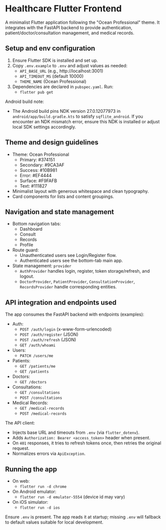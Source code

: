 # Healthcare Flutter Frontend

A minimalist Flutter application following the "Ocean Professional" theme. It integrates with the FastAPI backend to provide authentication, patient/doctor/consultation management, and medical records.

## Setup and env configuration

1. Ensure Flutter SDK is installed and set up.
2. Copy `.env.example` to `.env` and adjust values as needed:
   - `API_BASE_URL` (e.g., http://localhost:3001)
   - `API_TIMEOUT_MS` (default 10000)
   - `THEME_NAME` (Ocean Professional)
3. Dependencies are declared in `pubspec.yaml`. Run:
   - `flutter pub get`

Android build note:
- The Android build pins NDK version 27.0.12077973 in `android/app/build.gradle.kts` to satisfy `sqflite_android`. If you encounter an NDK mismatch error, ensure this NDK is installed or adjust local SDK settings accordingly.

## Theme and design guidelines

- Theme: Ocean Professional
  - Primary: #374151
  - Secondary: #9CA3AF
  - Success: #10B981
  - Error: #EF4444
  - Surface: #F9FAFB
  - Text: #111827
- Minimalist layout with generous whitespace and clean typography.
- Card components for lists and content groupings.

## Navigation and state management

- Bottom navigation tabs:
  - Dashboard
  - Consult
  - Records
  - Profile
- Route guard:
  - Unauthenticated users see Login/Register flow.
  - Authenticated users see the bottom-tab main app.
- State management: `provider`
  - `AuthProvider` handles login, register, token storage/refresh, and logout.
  - `DoctorProvider`, `PatientProvider`, `ConsultationProvider`, `RecordsProvider` handle corresponding entities.

## API integration and endpoints used

The app consumes the FastAPI backend with endpoints (examples):
- Auth:
  - `POST /auth/login` (x-www-form-urlencoded)
  - `POST /auth/register` (JSON)
  - `POST /auth/refresh` (JSON)
  - `GET /auth/whoami`
- Users:
  - `PATCH /users/me`
- Patients:
  - `GET /patients/me`
  - `GET /patients`
- Doctors:
  - `GET /doctors`
- Consultations:
  - `GET /consultations`
  - `POST /consultations`
- Medical Records:
  - `GET /medical-records`
  - `POST /medical-records`

The API client:
- Injects base URL and timeouts from `.env` (via `flutter_dotenv`).
- Adds `Authorization: Bearer <access_token>` header when present.
- On `401` responses, it tries to refresh tokens once, then retries the original request.
- Normalizes errors via `ApiException`.

## Running the app

- On web:
  - `flutter run -d chrome`
- On Android emulator:
  - `flutter run -d emulator-5554` (device id may vary)
- On iOS simulator:
  - `flutter run -d ios`
  
Ensure `.env` is present. The app reads it at startup; missing `.env` will fallback to default values suitable for local development.

